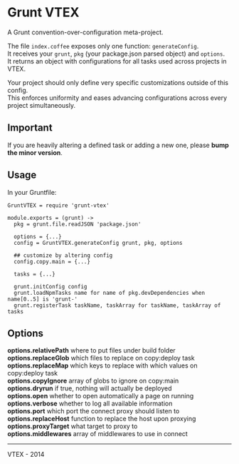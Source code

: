 # Grunt VTEX

A Grunt convention-over-configuration meta-project.

The file `index.coffee` exposes only one function: `generateConfig`.  
It receives your `grunt`, `pkg` (your package.json parsed object) and `options`.  
It returns an object with configurations for all tasks used across projects in VTEX.  

Your project should only define very specific customizations outside of this config.  
This enforces uniformity and eases advancing configurations across every project simultaneously.

## Important

If you are heavily altering a defined task or adding a new one, please **bump the minor version**.

## Usage

In your Gruntfile:

    GruntVTEX = require 'grunt-vtex'

    module.exports = (grunt) ->
      pkg = grunt.file.readJSON 'package.json'
  
      options = {...}
      config = GruntVTEX.generateConfig grunt, pkg, options

      ## customize by altering config
      config.copy.main = {...}
      
      tasks = {...}
    
      grunt.initConfig config
      grunt.loadNpmTasks name for name of pkg.devDependencies when name[0..5] is 'grunt-'
      grunt.registerTask taskName, taskArray for taskName, taskArray of tasks

## Options

**options.relativePath** where to put files under build folder  
**options.replaceGlob** which files to replace on copy:deploy task  
**options.replaceMap** which keys to replace with which values on copy:deploy task  
**options.copyIgnore** array of globs to ignore on copy:main  
**options.dryrun** if true, nothing will actually be deployed  
**options.open** whether to open automatically a page on running  
**options.verbose** whether to log all available information  
**options.port** which port the connect proxy should listen to  
**options.replaceHost** function to replace the host upon proxying  
**options.proxyTarget** what target to proxy to  
**options.middlewares** array of middlewares to use in connect  
  
------

VTEX - 2014
